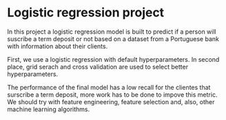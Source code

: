 # Logistic regression project

In this project a logistic regression model is built to predict if a person will suscribe a term deposit or not based on a dataset from a Portuguese bank with information about their clients.

First, we use a logistic regression with default hyperparameters. In second place, grid serach and cross validation are used to select better hyperparameters.

The performance of the final model has a low recall for the clientes that surscribe a term deposit, more work has to be done to impove this metric. We should try with feature engineering, feature selection and, also, other machine learning algorithms.
